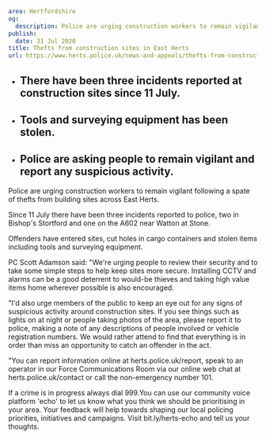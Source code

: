 ```yaml
area: Hertfordshire
og:
  description: Police are urging construction workers to remain vigilant following a spate of thefts from building sites across East Herts.
publish:
  date: 31 Jul 2020
title: Thefts from construction sites in East Herts
url: https://www.herts.police.uk/news-and-appeals/thefts-from-construction-sites-in-east-herts-0441a
```

* ## There have been three incidents reported at construction sites since 11 July.

 * ## Tools and surveying equipment has been stolen.

 * ## Police are asking people to remain vigilant and report any suspicious activity.

Police are urging construction workers to remain vigilant following a spate of thefts from building sites across East Herts.

Since 11 July there have been three incidents reported to police, two in Bishop's Stortford and one on the A602 near Watton at Stone.

Offenders have entered sites, cut holes in cargo containers and stolen items including tools and surveying equipment.

PC Scott Adamson said: "We're urging people to review their security and to take some simple steps to help keep sites more secure. Installing CCTV and alarms can be a good deterrent to would-be thieves and taking high value items home wherever possible is also encouraged.

"I'd also urge members of the public to keep an eye out for any signs of suspicious activity around construction sites. If you see things such as lights on at night or people taking photos of the area, please report it to police, making a note of any descriptions of people involved or vehicle registration numbers. We would rather attend to find that everything is in order than miss an opportunity to catch an offender in the act.

"You can report information online at herts.police.uk/report, speak to an operator in our Force Communications Room via our online web chat at herts.police.uk/contact or call the non-emergency number 101.

If a crime is in progress always dial 999.You can use our community voice platform 'echo' to let us know what you think we should be prioritising in your area. Your feedback will help towards shaping our local policing priorities, initiatives and campaigns. Visit bit.ly/herts-echo and tell us your thoughts.

